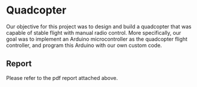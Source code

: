 
# Quadcopter

Our objective for this project was to design and build a quadcopter that was capable of stable flight with manual radio control. More specifically, our goal was to implement an Arduino microcontroller as the quadcopter flight controller, and program this Arduino with our own custom code.

## Report

Please refer to the pdf report attached above.
